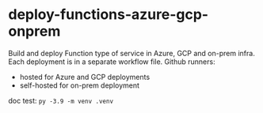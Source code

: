 # deploy-functions-azure-gcp-onprem
Build and deploy Function type of service in Azure, GCP and on-prem infra.  
Each deployment is in a separate workflow file.
Github runners:
- hosted for Azure and GCP deployments
- self-hosted for on-prem deployment

doc test: `py -3.9 -m venv .venv`
